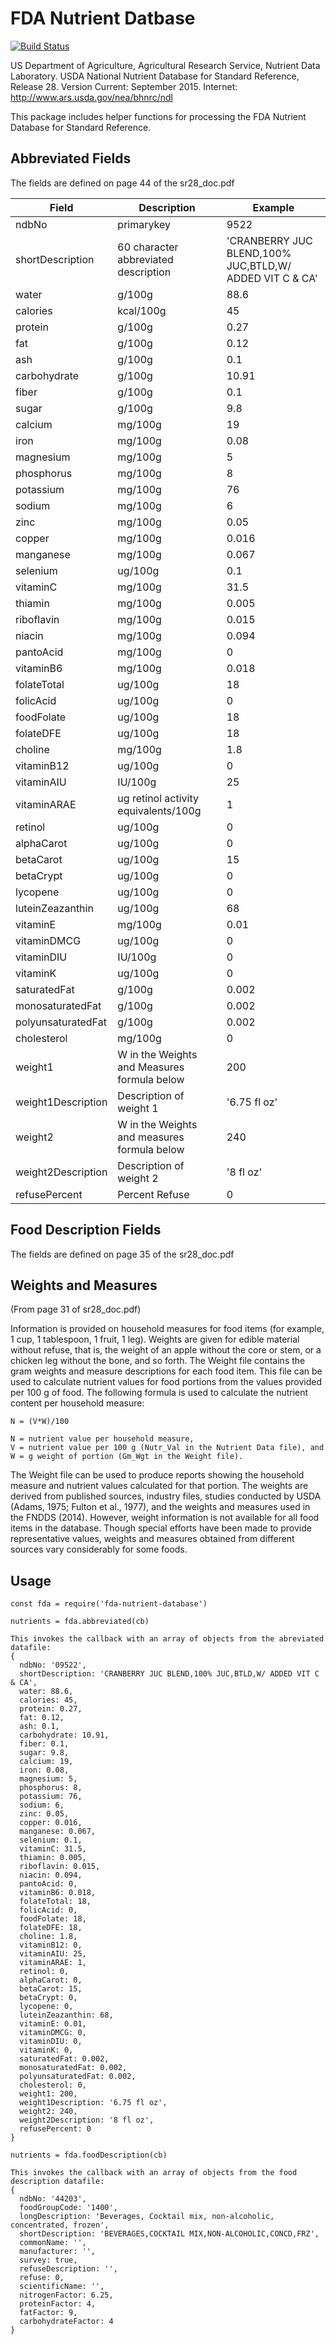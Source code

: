 # FDA Nutrient Datbase

[![Build Status](https://travis-ci.org/asbaker/node-fda-nutrient-database.png)](https://travis-ci.org/asbaker/node-fda-nutrient-database)


US Department of Agriculture, Agricultural Research Service, Nutrient Data Laboratory. USDA National Nutrient Database for Standard Reference, Release 28. Version Current:  September 2015.  Internet:  http://www.ars.usda.gov/nea/bhnrc/ndl

This package includes helper functions for processing the FDA Nutrient Database for Standard Reference.


## Abbreviated Fields

The fields are defined on page 44 of the sr28_doc.pdf


| Field              | Description                                 | Example                                                 |
| ------------------ | ------------------------------------------- | ------------------------------------------------------- |
| ndbNo              | primarykey                                  | 9522                                                    |
| shortDescription   | 60 character abbreviated description        | 'CRANBERRY JUC BLEND,100% JUC,BTLD,W/ ADDED VIT C & CA' |
| water              | g/100g                                      | 88.6                                                    |
| calories           | kcal/100g                                   | 45                                                      |
| protein            | g/100g                                      | 0.27                                                    |
| fat                | g/100g                                      | 0.12                                                    |
| ash                | g/100g                                      | 0.1                                                     |
| carbohydrate       | g/100g                                      | 10.91                                                   |
| fiber              | g/100g                                      | 0.1                                                     |
| sugar              | g/100g                                      | 9.8                                                     |
| calcium            | mg/100g                                     | 19                                                      |
| iron               | mg/100g                                     | 0.08                                                    |
| magnesium          | mg/100g                                     | 5                                                       |
| phosphorus         | mg/100g                                     | 8                                                       |
| potassium          | mg/100g                                     | 76                                                      |
| sodium             | mg/100g                                     | 6                                                       |
| zinc               | mg/100g                                     | 0.05                                                    |
| copper             | mg/100g                                     | 0.016                                                   |
| manganese          | mg/100g                                     | 0.067                                                   |
| selenium           | ug/100g                                     | 0.1                                                     |
| vitaminC           | mg/100g                                     | 31.5                                                    |
| thiamin            | mg/100g                                     | 0.005                                                   |
| riboflavin         | mg/100g                                     | 0.015                                                   |
| niacin             | mg/100g                                     | 0.094                                                   |
| pantoAcid          | mg/100g                                     | 0                                                       |
| vitaminB6          | mg/100g                                     | 0.018                                                   |
| folateTotal        | ug/100g                                     | 18                                                      |
| folicAcid          | ug/100g                                     | 0                                                       |
| foodFolate         | ug/100g                                     | 18                                                      |
| folateDFE          | ug/100g                                     | 18                                                      |
| choline            | mg/100g                                     | 1.8                                                     |
| vitaminB12         | ug/100g                                     | 0                                                       |
| vitaminAIU         | IU/100g                                     | 25                                                      |
| vitaminARAE        | ug retinol activity equivalents/100g        | 1                                                       |
| retinol            | ug/100g                                     | 0                                                       |
| alphaCarot         | ug/100g                                     | 0                                                       |
| betaCarot          | ug/100g                                     | 15                                                      |
| betaCrypt          | ug/100g                                     | 0                                                       |
| lycopene           | ug/100g                                     | 0                                                       |
| luteinZeazanthin   | ug/100g                                     | 68                                                      |
| vitaminE           | mg/100g                                     | 0.01                                                    |
| vitaminDMCG        | ug/100g                                     | 0                                                       |
| vitaminDIU         | IU/100g                                     | 0                                                       |
| vitaminK           | ug/100g                                     | 0                                                       |
| saturatedFat       | g/100g                                      | 0.002                                                   |
| monosaturatedFat   | g/100g                                      | 0.002                                                   |
| polyunsaturatedFat | g/100g                                      | 0.002                                                   |
| cholesterol        | mg/100g                                     | 0                                                       |
| weight1            | W in the Weights and Measures formula below | 200                                                     |
| weight1Description | Description of weight 1                     | '6.75 fl oz'                                            |
| weight2            | W in the Weights and measures formula below | 240                                                     |
| weight2Description | Description of weight 2                     | '8 fl oz'                                               |
| refusePercent      | Percent Refuse                              | 0                                                       |

## Food Description Fields

The fields are defined on page 35 of the sr28_doc.pdf



## Weights and Measures
(From page 31 of sr28_doc.pdf)

Information is provided on household measures for food items (for example, 1 cup, 1 tablespoon, 1 fruit, 1 leg). Weights are given for edible material without refuse, that is, the weight of an apple without the core or stem, or a chicken leg without the bone, and so forth. The Weight file contains the gram weights and measure descriptions for each food item. This file can be used to calculate nutrient values for food portions from the values provided per 100 g of food. The following formula is used to calculate the nutrient content per household measure:
```
N = (V*W)/100

N = nutrient value per household measure,
V = nutrient value per 100 g (Nutr_Val in the Nutrient Data file), and W = g weight of portion (Gm_Wgt in the Weight file).

```

The Weight file can be used to produce reports showing the household measure and nutrient values calculated for that portion. The weights are derived from published sources, industry files, studies conducted by USDA (Adams, 1975; Fulton et al., 1977), and the weights and measures used in the FNDDS (2014). However, weight information is not available for all food items in the database. Though special efforts have been made to provide representative values, weights and measures obtained from different sources vary considerably for some foods.


## Usage

```
const fda = require('fda-nutrient-database')

nutrients = fda.abbreviated(cb)

This invokes the callback with an array of objects from the abreviated datafile:
{
  ndbNo: '09522',
  shortDescription: 'CRANBERRY JUC BLEND,100% JUC,BTLD,W/ ADDED VIT C & CA',
  water: 88.6,
  calories: 45,
  protein: 0.27,
  fat: 0.12,
  ash: 0.1,
  carbohydrate: 10.91,
  fiber: 0.1,
  sugar: 9.8,
  calcium: 19,
  iron: 0.08,
  magnesium: 5,
  phosphorus: 8,
  potassium: 76,
  sodium: 6,
  zinc: 0.05,
  copper: 0.016,
  manganese: 0.067,
  selenium: 0.1,
  vitaminC: 31.5,
  thiamin: 0.005,
  riboflavin: 0.015,
  niacin: 0.094,
  pantoAcid: 0,
  vitaminB6: 0.018,
  folateTotal: 18,
  folicAcid: 0,
  foodFolate: 18,
  folateDFE: 18,
  choline: 1.8,
  vitaminB12: 0,
  vitaminAIU: 25,
  vitaminARAE: 1,
  retinol: 0,
  alphaCarot: 0,
  betaCarot: 15,
  betaCrypt: 0,
  lycopene: 0,
  luteinZeazanthin: 68,
  vitaminE: 0.01,
  vitaminDMCG: 0,
  vitaminDIU: 0,
  vitaminK: 0,
  saturatedFat: 0.002,
  monosaturatedFat: 0.002,
  polyunsaturatedFat: 0.002,
  cholesterol: 0,
  weight1: 200,
  weight1Description: '6.75 fl oz',
  weight2: 240,
  weight2Description: '8 fl oz',
  refusePercent: 0
}
```




```
nutrients = fda.foodDescription(cb)

This invokes the callback with an array of objects from the food description datafile:
{
  ndbNo: '44203',
  foodGroupCode: '1400',
  longDescription: 'Beverages, Cocktail mix, non-alcoholic, concentrated, frozen',
  shortDescription: 'BEVERAGES,COCKTAIL MIX,NON-ALCOHOLIC,CONCD,FRZ',
  commonName: '',
  manufacturer: '',
  survey: true,
  refuseDescription: '',
  refuse: 0,
  scientificName: '',
  nitrogenFactor: 6.25,
  proteinFactor: 4,
  fatFactor: 9,
  carbohydrateFactor: 4
}

```

